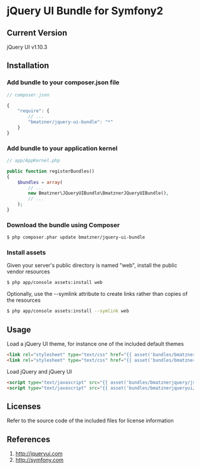 # jQuery UI Bundle for Symfony2

## Current Version

jQuery UI v1.10.3

## Installation

### Add bundle to your composer.json file

``` js
// composer.json

{
    "require": {
        // ...
        "bmatzner/jquery-ui-bundle": "*"
    }
}
```

### Add bundle to your application kernel

``` php
// app/AppKernel.php

public function registerBundles()
{
    $bundles = array(
        // ...
        new Bmatzner\JQueryUIBundle\BmatznerJQueryUIBundle(),
        // ...
    );
}
```

### Download the bundle using Composer

``` bash
$ php composer.phar update bmatzner/jquery-ui-bundle
```

### Install assets

Given your server's public directory is named "web", install the public vendor resources

``` bash
$ php app/console assets:install web
```

Optionally, use the --symlink attribute to create links rather than copies of the resources 

``` bash
$ php app/console assets:install --symlink web
```

## Usage

Load a jQuery UI theme, for instance one of the included default themes

``` html
<link rel="stylesheet" type="text/css" href="{{ asset('bundles/bmatznerjqueryui/css/smoothness/jquery-ui.css') }}" />
<link rel="stylesheet" type="text/css" href="{{ asset('bundles/bmatznerjqueryui/css/smoothness/jquery.ui.theme.css') }}" />
```

Load jQuery and jQuery UI

``` html
<script type="text/javascript" src="{{ asset('bundles/bmatznerjquery/js/jquery.min.js') }}"></script>
<script type="text/javascript" src="{{ asset('bundles/bmatznerjqueryui/js/minified/jquery-ui.min.js') }}"></script>
```

## Licenses

Refer to the source code of the included files for license information

## References

1. http://jqueryui.com
2. http://symfony.com
